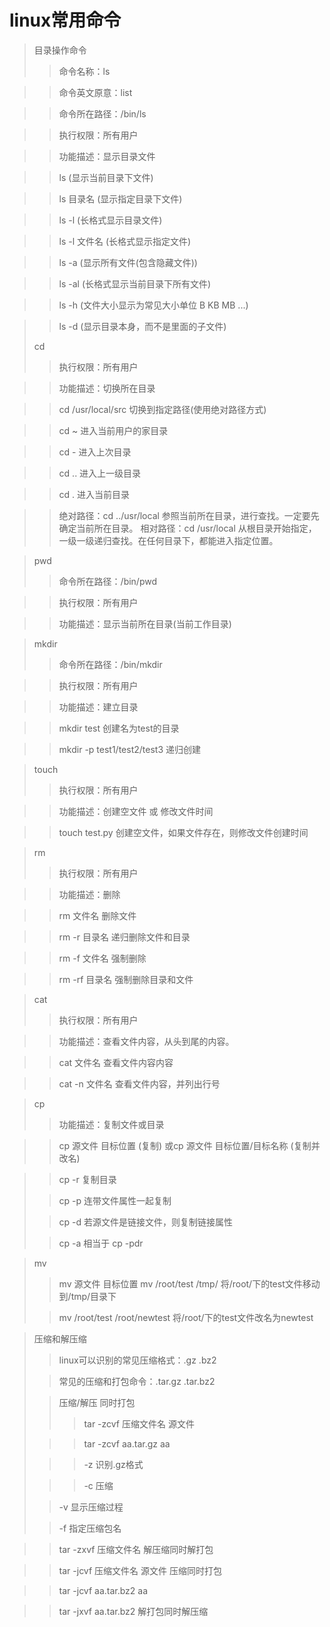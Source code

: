 # linux常用命令
>目录操作命令
>>命令名称：ls

>>命令英文原意：list

>>命令所在路径：/bin/ls

>>执行权限：所有用户

>>功能描述：显示目录文件

>>ls (显示当前目录下文件)

>>ls 目录名 (显示指定目录下文件)

>>ls -l (长格式显示目录文件)

>>ls -l 文件名 (长格式显示指定文件)

>>ls -a (显示所有文件(包含隐藏文件))

>>ls -al (长格式显示当前目录下所有文件)

>>ls -h (文件大小显示为常见大小单位 B KB MB ...)

>>ls -d (显示目录本身，而不是里面的子文件)
>
>cd
>>执行权限：所有用户

>>功能描述：切换所在目录

>>cd /usr/local/src 切换到指定路径(使用绝对路径方式)

>>cd ~ 进入当前用户的家目录

>>cd - 进入上次目录

>>cd .. 进入上一级目录

>>cd . 进入当前目录

>>绝对路径：cd ../usr/local 参照当前所在目录，进行查找。一定要先确定当前所在目录。 相对路径：cd /usr/local 从根目录开始指定，一级一级递归查找。在任何目录下，都能进入指定位置。

>pwd
>>命令所在路径：/bin/pwd

>>执行权限：所有用户

>>功能描述：显示当前所在目录(当前工作目录)

>mkdir
>>命令所在路径：/bin/mkdir

>>执行权限：所有用户

>>功能描述：建立目录

>>mkdir test 创建名为test的目录

>>mkdir -p test1/test2/test3 递归创建

>touch
>>执行权限：所有用户

>>功能描述：创建空文件 或 修改文件时间

>>touch test.py 创建空文件，如果文件存在，则修改文件创建时间

>rm
>>执行权限：所有用户

>>功能描述：删除

>>rm 文件名 删除文件

>>rm -r 目录名 递归删除文件和目录

>>rm -f 文件名 强制删除

>>rm -rf 目录名 强制删除目录和文件

>cat
>>执行权限：所有用户

>>功能描述：查看文件内容，从头到尾的内容。

>>cat 文件名 查看文件内容内容

>>cat -n 文件名 查看文件内容，并列出行号

>cp
>>功能描述：复制文件或目录

>>cp 源文件 目标位置 (复制)
或cp 源文件 目标位置/目标名称 (复制并改名)

>>cp -r 复制目录
>
>>cp -p 连带文件属性一起复制
>
>>cp -d 若源文件是链接文件，则复制链接属性
>
>>cp -a 相当于 cp -pdr

>mv
>>mv 源文件 目标位置
>>mv /root/test /tmp/ 将/root/下的test文件移动到/tmp/目录下
>
>>mv /root/test /root/newtest 将/root/下的test文件改名为newtest

>压缩和解压缩
>>linux可以识别的常见压缩格式：.gz .bz2
>
>>常见的压缩和打包命令：.tar.gz .tar.bz2
>
>>压缩/解压 同时打包
>>>tar -zcvf 压缩文件名 源文件
>
>>>tar -zcvf aa.tar.gz aa
>
>>>-z 识别.gz格式
>
>>>-c 压缩
>
>>-v 显示压缩过程
>
>>-f 指定压缩包名

>>tar -zxvf 压缩文件名 解压缩同时解打包

>>tar -jcvf 压缩文件名 源文件 压缩同时打包

>>tar -jcvf aa.tar.bz2 aa

>>tar -jxvf aa.tar.bz2 解打包同时解压缩